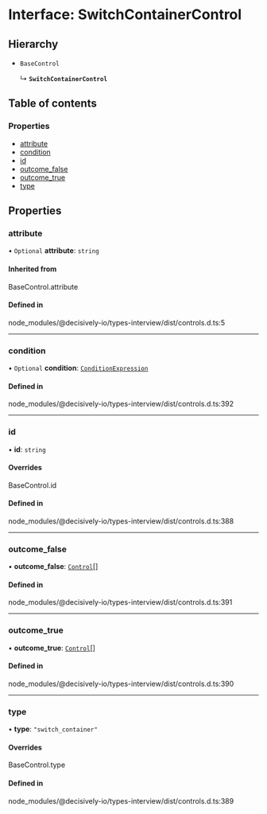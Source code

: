 # Interface: SwitchContainerControl

## Hierarchy

- `BaseControl`

  ↳ **`SwitchContainerControl`**

## Table of contents

### Properties

- [attribute](../wiki/SwitchContainerControl#attribute)
- [condition](../wiki/SwitchContainerControl#condition)
- [id](../wiki/SwitchContainerControl#id)
- [outcome\_false](../wiki/SwitchContainerControl#outcome_false)
- [outcome\_true](../wiki/SwitchContainerControl#outcome_true)
- [type](../wiki/SwitchContainerControl#type)

## Properties

### attribute

• `Optional` **attribute**: `string`

#### Inherited from

BaseControl.attribute

#### Defined in

node_modules/@decisively-io/types-interview/dist/controls.d.ts:5

___

### condition

• `Optional` **condition**: [`ConditionExpression`](../wiki/ConditionExpression)

#### Defined in

node_modules/@decisively-io/types-interview/dist/controls.d.ts:392

___

### id

• **id**: `string`

#### Overrides

BaseControl.id

#### Defined in

node_modules/@decisively-io/types-interview/dist/controls.d.ts:388

___

### outcome\_false

• **outcome\_false**: [`Control`](../wiki/Exports#control)[]

#### Defined in

node_modules/@decisively-io/types-interview/dist/controls.d.ts:391

___

### outcome\_true

• **outcome\_true**: [`Control`](../wiki/Exports#control)[]

#### Defined in

node_modules/@decisively-io/types-interview/dist/controls.d.ts:390

___

### type

• **type**: ``"switch_container"``

#### Overrides

BaseControl.type

#### Defined in

node_modules/@decisively-io/types-interview/dist/controls.d.ts:389
